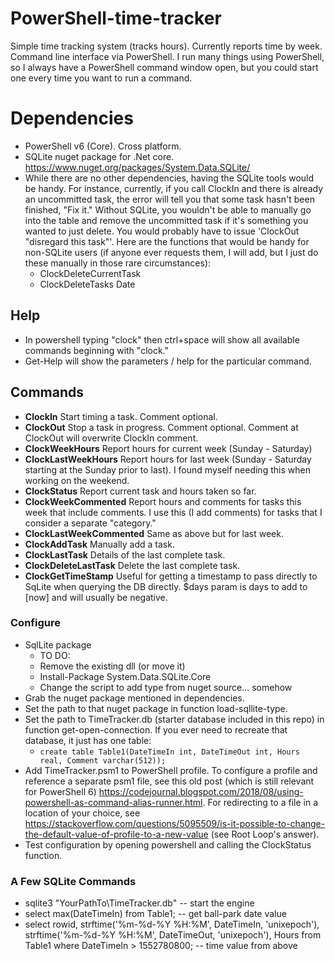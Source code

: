 # PowerShell-time-tracker
Simple time tracking system (tracks hours).  Currently reports time by week.  Command line interface via PowerShell.  I run many things using PowerShell, so I always have a PowerShell command window open, but you could start one every time you want to run a command.

# Dependencies
* PowerShell v6 (Core).  Cross platform.
* SQLite nuget package for .Net core.  https://www.nuget.org/packages/System.Data.SQLite/
* While there are no other dependencies, having the SQLite tools would be handy.  For instance, currently, if you call ClockIn and there is already an uncommitted task, the error will tell you that some task hasn't been finished, "Fix it."  Without SQLite, you wouldn't be able to manually go into the table and remove the uncommitted task if it's something you wanted to just delete.  You would probably have to issue 'ClockOut "disregard this task"'.  Here are the functions that would be handy for non-SQLite users (if anyone ever requests them, I will add, but I just do these manually in those rare circumstances):
  * ClockDeleteCurrentTask
  * ClockDeleteTasks Date

## Help
* In powershell typing "clock" then ctrl+space will show all available commands beginning with "clock."
* Get-Help <command> will show the parameters / help for the particular command.

## Commands
* **ClockIn** Start timing a task.  Comment optional.
* **ClockOut** Stop a task in progress.  Comment optional.  Comment at ClockOut will overwrite ClockIn comment.
* **ClockWeekHours** Report hours for current week (Sunday - Saturday)
* **ClockLastWeekHours** Report hours for last week (Sunday - Saturday starting at the Sunday prior to last).  I found myself needing this when working on the weekend.
* **ClockStatus** Report current task and hours taken so far.
* **ClockWeekCommented** Report hours and comments for tasks this week that include comments.  I use this (I add comments) for tasks that I consider a separate "category."
* **ClockLastWeekCommented** Same as above but for last week.
* **ClockAddTask** Manually add a task.
* **ClockLastTask** Details of the last complete task.
* **ClockDeleteLastTask** Delete the last complete task.
* **ClockGetTimeStamp** Useful for getting a timestamp to pass directly to SqLite when querying the DB directly.  $days param is days to add to [now] and will usually be negative.

### Configure
* SqlLite package
	* TO DO: 
	* Remove the existing dll (or move it)
	* Install-Package System.Data.SQLite.Core
	* Change the script to add type from nuget source... somehow
* Grab the nuget package mentioned in dependencies.
* Set the path to that nuget package in function load-sqllite-type.
* Set the path to TimeTracker.db (starter database included in this repo) in function get-open-connection.  If you ever need to recreate that database, it just has one table:
  * `create table Table1(DateTimeIn int, DateTimeOut int, Hours real, Comment varchar(512));`
* Add TimeTracker.psm1 to PowerShell profile.  To configure a profile and reference a separate psm1 file, see this old post (which is still relevant for PowerShell 6) https://codejournal.blogspot.com/2018/08/using-powershell-as-command-alias-runner.html.  For redirecting to a file in a location of your choice, see https://stackoverflow.com/questions/5095509/is-it-possible-to-change-the-default-value-of-profile-to-a-new-value (see Root Loop's answer).
* Test configuration by opening powershell and calling the ClockStatus function.

### A Few SQLite Commands
* sqlite3 "YourPathTo\TimeTracker.db" -- start the engine
* select max(DateTimeIn) from Table1; -- get ball-park date value
* select rowid, strftime('%m-%d-%Y %H:%M', DateTimeIn, 'unixepoch'), strftime('%m-%d-%Y %H:%M', DateTimeOut, 'unixepoch'), Hours from Table1 where DateTimeIn > 1552780800; -- time value from above